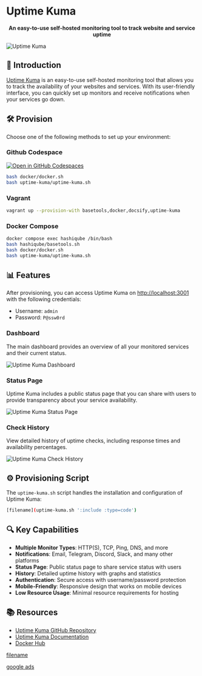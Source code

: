 # Uptime Kuma

<div align="center">
  <p><strong>An easy-to-use self-hosted monitoring tool to track website and service uptime</strong></p>
</div>

![Uptime Kuma](images/uptime-kuma-logo.png?raw=true "Uptime Kuma")

## 🚀 Introduction

[Uptime Kuma](https://github.com/louislam/uptime-kuma) is an easy-to-use self-hosted monitoring tool that allows you to track the availability of your websites and services. With its user-friendly interface, you can quickly set up monitors and receive notifications when your services go down.

## 🛠️ Provision

Choose one of the following methods to set up your environment:

<!-- tabs:start -->

### **Github Codespace**

[![Open in GitHub Codespaces](https://github.com/codespaces/badge.svg)](https://codespaces.new/star3am/hashiqube?quickstart=1)

```bash
bash docker/docker.sh
bash uptime-kuma/uptime-kuma.sh
```

### **Vagrant**

```bash
vagrant up --provision-with basetools,docker,docsify,uptime-kuma
```

### **Docker Compose**

```bash
docker compose exec hashiqube /bin/bash
bash hashiqube/basetools.sh
bash docker/docker.sh
bash uptime-kuma/uptime-kuma.sh
```
<!-- tabs:end -->

## 📊 Features

After provisioning, you can access Uptime Kuma on <http://localhost:3001> with the following credentials:

- Username: `admin`
- Password: `P@ssw0rd`

### Dashboard

The main dashboard provides an overview of all your monitored services and their current status.

![Uptime Kuma Dashboard](images/uptime-kuma-dashboard.png?raw=true "Uptime Kuma Dashboard")

### Status Page

Uptime Kuma includes a public status page that you can share with users to provide transparency about your service availability.

![Uptime Kuma Status Page](images/uptime-kuma-status-page.png?raw=true "Uptime Kuma Status Page")

### Check History

View detailed history of uptime checks, including response times and availability percentages.

![Uptime Kuma Check History](images/uptime-kuma-check-page.png?raw=true "Uptime Kuma Check History")

## ⚙️ Provisioning Script

The `uptime-kuma.sh` script handles the installation and configuration of Uptime Kuma:

```bash
[filename](uptime-kuma.sh ':include :type=code')
```

## 🔍 Key Capabilities

- **Multiple Monitor Types**: HTTP(S), TCP, Ping, DNS, and more
- **Notifications**: Email, Telegram, Discord, Slack, and many other platforms
- **Status Page**: Public status page to share service status with users
- **History**: Detailed uptime history with graphs and statistics
- **Authentication**: Secure access with username/password protection
- **Mobile-Friendly**: Responsive design that works on mobile devices
- **Low Resource Usage**: Minimal resource requirements for hosting

## 📚 Resources

- [Uptime Kuma GitHub Repository](https://github.com/louislam/uptime-kuma)
- [Uptime Kuma Documentation](https://github.com/louislam/uptime-kuma/wiki)
- [Docker Hub](https://hub.docker.com/r/louislam/uptime-kuma)

[filename](uptime-kuma.sh ':include :type=code')

[google ads](../googleads.html ':include :type=iframe width=100% height=300px')
